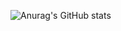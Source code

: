 ![Anurag's GitHub stats](https://github-readme-stats.vercel.app/api?username=Rambo55555&bg_color=30,e96443,904e95&title_color=fff&text_color=fff)
